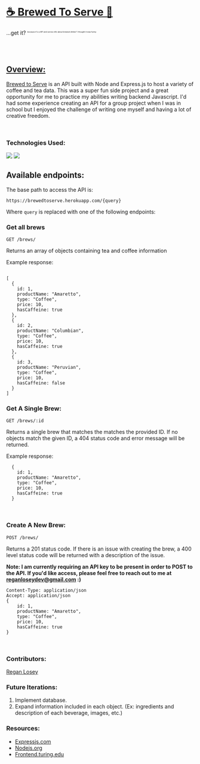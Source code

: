 # [☕  Brewed To Serve 🍵](https://brewedtoserve.herokuapp.com/)

...get it?
<sup style="font-size:5px">because it's a API and serves info about brewed drinks? I thought it was funny</sup>

<br>
<br>

<h2 style="text-decoration: underline">Overview:</h2>

[Brewed to Serve](https://brewedtoserve.herokuapp.com/) is an API built with Node and Express.js to host a variety of coffee and tea data.
This was a super fun side project and a great opportunity for me to practice my abilities writing backend Javascript.
I'd had some experience creating an API for a group project when I was in school but I enjoyed the challenge of writing one myself and having a lot of creative freedom.

<br>



### Technologies Used:
<img src="https://img.shields.io/badge/Express.js-000000?style=for-the-badge&logo=express&logoColor=white"/>
<img src="https://img.shields.io/badge/Node.js-43853D?style=for-the-badge&logo=node.js&logoColor=white"/>

## Available endpoints: 

The base path to access the API is:

```
https://brewedtoserve.herokuapp.com/{query}
```
Where `query` is replaced with one of the following endpoints:

### Get all brews

`GET /brews/`

Returns an array of objects containing tea and coffee information

Example response:

```
	
[
  {
    id: 1,
    productName: "Amaretto",
    type: "Coffee",
    price: 10,
    hasCaffeine: true
  },
  {
    id: 2,
    productName: "Columbian",
    type: "Coffee",
    price: 10,
    hasCaffeine: true
  },
  {
    id: 3,
    productName: "Peruvian",
    type: "Coffee",
    price: 10,
    hasCaffeine: false
  }
]
```

### Get A Single Brew:

`GET /brews/:id`

Returns a single brew that matches the matches the provided ID. If no objects match the given ID, a 404 status code and error message will be returned.

Example response:
```
  {
    id: 1,
    productName: "Amaretto",
    type: "Coffee",
    price: 10,
    hasCaffeine: true
  }
```
<br>

### Create A New Brew:

`POST /brews/`

Returns a 201 status code. If there is an issue with creating the brew, a 400 level status code will be returned with a description of the issue.

<strong> Note: I am currently requiring an API key to be present in order to POST to the API. If you'd like access, please feel free to reach out to me at reganloseydev@gmail.com :) </strong>

```
Content-Type: application/json
Accept: application/json
{
    id: 1,
    productName: "Amaretto",
    type: "Coffee",
    price: 10,
    hasCaffeine: true
}
```

<br>

### Contributors: 
[Regan Losey](https://github.com/reganlosey)


### Future Iterations:
1. Implement database.
2. Expand information included in each object. (Ex: ingredients and description of each beverage, images, etc.)


### Resources: 
- [Expressjs.com](https://expressjs.com/)
- [Nodejs.org](https://nodejs.org/en/)
- [Frontend.turing.edu](https://frontend.turing.edu/lessons/module-3/express.html)


